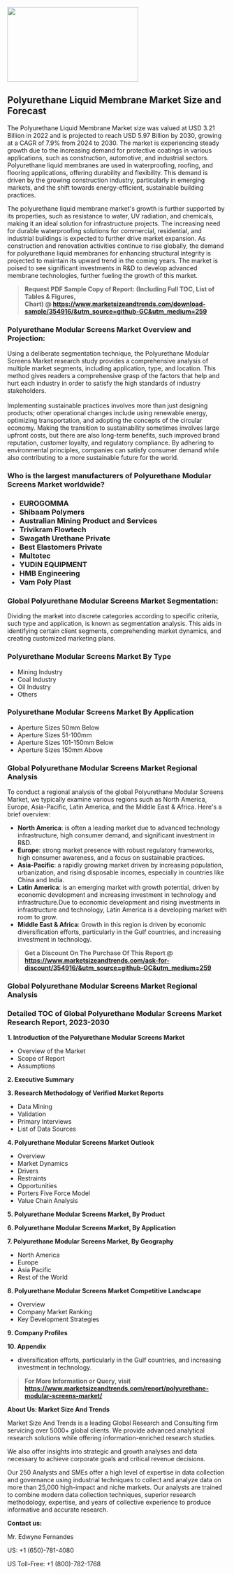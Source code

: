 <p><img class="alignnone size-medium wp-image-20088" src="https://ffe5etoiles.com/wp-content/uploads/2024/12/MST1-300x171.png" alt="" width="300" height="171" /></p><h2>Polyurethane Liquid Membrane Market Size and Forecast</h2><p>The Polyurethane Liquid Membrane Market size was valued at USD 3.21 Billion in 2022 and is projected to reach USD 5.97 Billion by 2030, growing at a CAGR of 7.9% from 2024 to 2030. The market is experiencing steady growth due to the increasing demand for protective coatings in various applications, such as construction, automotive, and industrial sectors. Polyurethane liquid membranes are used in waterproofing, roofing, and flooring applications, offering durability and flexibility. This demand is driven by the growing construction industry, particularly in emerging markets, and the shift towards energy-efficient, sustainable building practices.</p><p>The polyurethane liquid membrane market's growth is further supported by its properties, such as resistance to water, UV radiation, and chemicals, making it an ideal solution for infrastructure projects. The increasing need for durable waterproofing solutions for commercial, residential, and industrial buildings is expected to further drive market expansion. As construction and renovation activities continue to rise globally, the demand for polyurethane liquid membranes for enhancing structural integrity is projected to maintain its upward trend in the coming years. The market is poised to see significant investments in R&D to develop advanced membrane technologies, further fueling the growth of this market.</p></p><blockquote id="" class=""><strong>Request PDF Sample Copy of Report: (Including Full TOC, List of Tables &amp; Figures, Chart)&nbsp;@&nbsp;<strong><a href="https://www.marketsizeandtrends.com/download-sample/354916/&utm_source=github-GC&utm_medium=259" target="_blank">https://www.marketsizeandtrends.com/download-sample/354916/&utm_source=github-GC&utm_medium=259</a></strong></strong></blockquote><h3 id="" class="">Polyurethane Modular Screens Market&nbsp;Overview and Projection:</h3><p id="" class="">Using a deliberate segmentation technique, the Polyurethane Modular Screens Market research study provides a comprehensive analysis of multiple market segments, including application, type, and location. This method gives readers a comprehensive grasp of the factors that help and hurt each industry in order to satisfy the high standards of industry stakeholders. <br /> <br />Implementing sustainable practices involves more than just designing products; other operational changes include using renewable energy, optimizing transportation, and adopting the concepts of the circular economy. Making the transition to sustainability sometimes involves large upfront costs, but there are also long-term benefits, such improved brand reputation, customer loyalty, and regulatory compliance. By adhering to environmental principles, companies can satisfy consumer demand while also contributing to a more sustainable future for the world.</p><h3 id="" class="">Who is the largest manufacturers of&nbsp;Polyurethane Modular Screens Market worldwide?</h3><h3 class=""><p><ul><li>EUROGOMMA </li><li> Shibaam Polymers </li><li> Australian Mining Product and Services </li><li> Trivikram Flowtech </li><li> Swagath Urethane Private </li><li> Best Elastomers Private </li><li> Multotec </li><li> YUDIN EQUIPMENT </li><li> HMB Engineering </li><li> Vam Poly Plast</li></ul></p></h3><h3 id="" class="">Global&nbsp;Polyurethane Modular Screens Market Segmentation:</h3><p id="" class="">Dividing the market into discrete categories according to specific criteria, such type and application, is known as segmentation analysis. This aids in identifying certain client segments, comprehending market dynamics, and creating customized marketing plans.</p><h3 id="" class="">Polyurethane Modular Screens Market&nbsp;By Type</h3><p><p><ul><li>Mining Industry</li><li> Coal Industry</li><li> Oil Industry</li><li> Others</p></li></ul></p></p><h3 id="" class="">Polyurethane Modular Screens Market&nbsp;By Application</h3><p class=""><p><ul><li>Aperture Sizes 50mm Below</li><li> Aperture Sizes 51-100mm</li><li> Aperture Sizes 101-150mm Below</li><li> Aperture Sizes 150mm Above</li></ul></p></p><h3 id="" class="">Global Polyurethane Modular Screens Market Regional Analysis</h3><p id="" class="">To conduct a regional analysis of the global Polyurethane Modular Screens Market, we typically examine various regions such as North America, Europe, Asia-Pacific, Latin America, and the Middle East &amp; Africa. Here's a brief overview:</p><ul><li><strong>North America</strong>: is often a leading market due to advanced technology infrastructure, high consumer demand, and significant investment in R&amp;D.</li><li><strong>Europe</strong>: strong market presence with robust regulatory frameworks, high consumer awareness, and a focus on sustainable practices.</li><li><strong>Asia-Pacific</strong>: a rapidly growing market driven by increasing population, urbanization, and rising disposable incomes, especially in countries like China and India.</li><li><strong>Latin America</strong>: is an emerging market with growth potential, driven by economic development and increasing investment in technology and infrastructure.Due to economic development and rising investments in infrastructure and technology, Latin America is a developing market with room to grow.</li><li><strong>Middle East &amp; Africa</strong>: Growth in this region is driven by economic diversification efforts, particularly in the Gulf countries, and increasing investment in technology.</li></ul><blockquote id="" class=""><strong>Get a Discount On The Purchase Of This Report @ <strong><a href="https://www.marketsizeandtrends.com/ask-for-discount/354916/&utm_source=github-GC&utm_medium=259" target="_blank">https://www.marketsizeandtrends.com/ask-for-discount/354916/&utm_source=github-GC&utm_medium=259</a></strong></strong></blockquote><h3 id="" class="">Global Polyurethane Modular Screens Market Regional Analysis</h3><h3 id="" class="">Detailed TOC of Global Polyurethane Modular Screens Market Research Report, 2023-2030</h3><p id="" class=""><strong>1. Introduction of the Polyurethane Modular Screens Market</strong></p><ul><li>Overview of the Market</li><li>Scope of Report</li><li>Assumptions</li></ul><p id="" class=""><strong>2. Executive Summary</strong></p><p id="" class=""><strong>3. Research Methodology of Verified Market Reports</strong></p><ul><li>Data Mining</li><li>Validation</li><li>Primary Interviews</li><li>List of Data Sources</li></ul><p id="" class=""><strong>4. Polyurethane Modular Screens Market Outlook</strong></p><ul><li>Overview</li><li>Market Dynamics</li><li>Drivers</li><li>Restraints</li><li>Opportunities</li><li>Porters Five Force Model</li><li>Value Chain Analysis</li></ul><p id="" class=""><strong>5. Polyurethane Modular Screens Market, By Product</strong></p><p id="" class=""><strong>6. Polyurethane Modular Screens Market, By Application</strong></p><p id="" class=""><strong>7. Polyurethane Modular Screens Market, By Geography</strong></p><ul><li>North America</li><li>Europe</li><li>Asia Pacific</li><li>Rest of the World</li></ul><p id="" class=""><strong>8. Polyurethane Modular Screens Market Competitive Landscape</strong></p><ul><li>Overview</li><li>Company Market Ranking</li><li>Key Development Strategies</li></ul><p id="" class=""><strong>9. Company Profiles</strong></p><p id="" class=""><strong>10. Appendix</strong></p><ul><li>diversification efforts, particularly in the Gulf countries, and increasing investment in technology.</li></ul><blockquote id="" class=""><strong>For More Information or Query, visit <strong><strong><a href="https://www.marketsizeandtrends.com/report/polyurethane-modular-screens-market/" target="_blank">https://www.marketsizeandtrends.com/report/polyurethane-modular-screens-market/</a></strong></strong></strong></blockquote><p id="" class=""><strong>About Us: Market Size And Trends</strong></p><p id="" class="">Market Size And Trends is a leading Global Research and Consulting firm servicing over 5000+ global clients. We provide advanced analytical research solutions while offering information-enriched research studies.</p><p id="" class="">We also offer insights into strategic and growth analyses and data necessary to achieve corporate goals and critical revenue decisions.</p><p id="" class="">Our 250 Analysts and SMEs offer a high level of expertise in data collection and governance using industrial techniques to collect and analyze data on more than 25,000 high-impact and niche markets. Our analysts are trained to combine modern data collection techniques, superior research methodology, expertise, and years of collective experience to produce informative and accurate research.</p><p id="" class=""><strong>Contact us:</strong></p><p id="" class="">Mr. Edwyne Fernandes</p><p id="" class="">US: +1 (650)-781-4080</p><p id="" class="">US Toll-Free: +1 (800)-782-1768</p>
